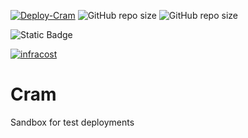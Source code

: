 [![Deploy-Cram](https://github.com/philemonnwanne/cram/actions/workflows/caller.yml/badge.svg)](https://github.com/philemonnwanne/cram/actions/workflows/caller.yml)
![GitHub repo size](https://img.shields.io/github/repo-size/philemonnwanne/cram)
![GitHub repo size](https://img.shields.io/github/repo-size/philemonnwanne/cram?style=for-the-badge&logoColor=violet&label=repo-size&color=green)

![Static Badge](https://img.shields.io/badge/Terraform-orange?logo=terraform)

[![infracost](https://img.shields.io/endpoint?url=https://dashboard.api.infracost.io/shields/json/f3961a3c-4cc5-4bf8-89a8-40dbd608dadb/repos/fe574364-68d7-4703-beb7-5a823223c153/branch/8f2cb8f1-d3b7-4f6f-9f51-a1804f3d6a72/philemonnwanne%252Fcram)](https://dashboard.infracost.io/org/philemonnwanne/repos/fe574364-68d7-4703-beb7-5a823223c153?tab=settings)

<!-- ![Deploy-Cram-Event](https://github.com/philemonnwanne/cram/actions/workflows/terraform.yml/badge.svg?event=push)

![Deploy-Cram-Status](https://github.com/philemonnwanne/cram/actions/workflows/terraform.yml/badge.svg?branch=main) -->

# Cram

Sandbox for test deployments
